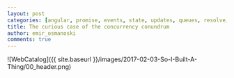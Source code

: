 ```yaml
---
layout: post
categories: [angular, promise, events, state, updates, queues, resolve, concurrency]
title: The curious case of the concurrency conundrum
author: emir_osmanoski
comments: true
---
```


![WebCatalog]({{ site.baseurl }}/images/2017-02-03-So-I-Built-A-Thing/00_header.png)

